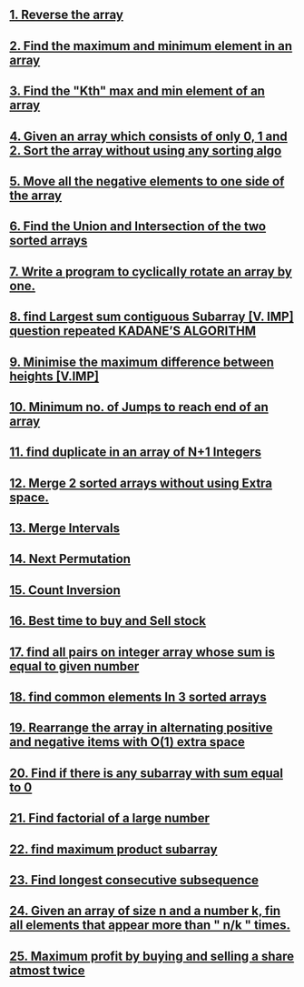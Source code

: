 ## [1. Reverse the array](https://github.com/singh7priyanshu/love_babbar_450_solutions/tree/main/array/Reverse%20the%20array)
 ## [2. Find the maximum and minimum element in an array](https://github.com/singh7priyanshu/love_babbar_450_solutions/tree/main/array/Find%20the%20maximum%20and%20minimum%20element%20in%20an%20array)
  ## [3. Find the "Kth" max and min element of an array](https://github.com/singh7priyanshu/love_babbar_450_solutions/tree/main/array/Find%20the%20%22Kth%22%20max%20and%20min%20element%20of%20an%20array)
  ## [4. Given an array which consists of only 0, 1 and 2. Sort the array without using any sorting algo](https://github.com/singh7priyanshu/love_babbar_450_solutions/tree/main/array/Given%20an%20array%20which%20consists%20of%20only%200%2C%201%20and%202.%20Sort%20the%20array%20without%20using%20any%20sorting%20algo)
  ## [5. Move all the negative elements to one side of the array](https://github.com/singh7priyanshu/love_babbar_450_solutions/tree/main/array/Move%20all%20the%20negative%20elements%20to%20one%20side%20of%20the%20array)
  ## [6. Find the Union and Intersection of the two sorted arrays](https://github.com/singh7priyanshu/love_babbar_450_solutions/tree/main/array/Find%20the%20Union%20and%20Intersection%20of%20the%20two%20sorted%20arrays)
  ## [7. Write a program to cyclically rotate an array by one.](https://github.com/singh7priyanshu/love_babbar_450_solutions/tree/main/array/Write%20a%20program%20to%20cyclically%20rotate%20an%20array%20by%20one)
  ## [8. find Largest sum contiguous Subarray [V. IMP]  question repeated KADANE’S ALGORITHM](https://github.com/singh7priyanshu/love_babbar_450_solutions/tree/main/array/find%20Largest%20sum%20contiguous%20Subarray%20%5BV.%20IMP%5D%20%20question%20repeated%20KADANE%E2%80%99S%20ALGORITHM)
  ## [9. Minimise the maximum difference between heights [V.IMP]](https://github.com/singh7priyanshu/love_babbar_450_solutions/tree/main/array/Minimise%20the%20maximum%20difference%20between%20heights%20%5BV.IMP%5D)
  ## [10. Minimum no. of Jumps to reach end of an array](https://github.com/singh7priyanshu/love_babbar_450_solutions/tree/main/array/Minimum%20no.%20of%20Jumps%20to%20reach%20end%20of%20an%20array)
  ## [11. find duplicate in an array of N+1 Integers](https://github.com/singh7priyanshu/love_babbar_450_solutions/tree/main/array/find%20duplicate%20in%20an%20array%20of%20N%2B1%20Integers)
  ## [12. Merge 2 sorted arrays without using Extra space.](https://github.com/singh7priyanshu/love_babbar_450_solutions/tree/main/array/Merge%202%20sorted%20arrays%20without%20using%20Extra%20space)
  ## [13. Merge Intervals](https://github.com/singh7priyanshu/love_babbar_450_solutions/tree/main/array/Merge%20Intervals)<br />
  ## [14. Next Permutation](https://github.com/singh7priyanshu/love_babbar_450_solutions/tree/main/array/Next%20Permutation)<br />
  ## [15. Count Inversion](https://github.com/singh7priyanshu/love_babbar_450_solutions/tree/main/array/Count%20Inversion)<br />
  ## [16. Best time to buy and Sell stock](https://github.com/singh7priyanshu/love_babbar_450_solutions/blob/main/others/leetcode/121.%20Best%20Time%20to%20Buy%20and%20Sell%20Stock.cpp)<br />
  ## [17. find all pairs on integer array whose sum is equal to given number](https://github.com/singh7priyanshu/love_babbar_450_solutions/tree/main/array/find%20all%20pairs%20on%20integer%20array%20whose%20sum%20is%20equal%20to%20given%20number)<br />
  ## [18. find common elements In 3 sorted arrays](https://github.com/singh7priyanshu/love_babbar_450_solutions/tree/main/array/find%20common%20elements%20In%203%20sorted%20arrays)<br />
  ## [19. Rearrange the array in alternating positive and negative items with O(1) extra space](https://github.com/singh7priyanshu/love_babbar_450_solutions/tree/main/array/Rearrange%20the%20array%20in%20alternating%20positive%20and%20negative%20items%20with%20O(1)%20extra%20space)<br />
  ## [20. Find if there is any subarray with sum equal to 0](https://github.com/singh7priyanshu/love_babbar_450_solutions/tree/main/array/Find%20if%20there%20is%20any%20subarray%20with%20sum%20equal%20to%200)<br />
  ## [21. Find factorial of a large number](https://github.com/singh7priyanshu/love_babbar_450_solutions/tree/main/array/Find%20factorial%20of%20a%20large%20number)<br />
  ## [22. find maximum product subarray](https://github.com/singh7priyanshu/love_babbar_450_solutions/tree/main/array/find%20maximum%20product%20subarray)<br />
  ## [23. Find longest consecutive subsequence](https://github.com/singh7priyanshu/love_babbar_450_solutions/tree/main/array/Find%20longest%20consecutive%20subsequence)<br />
  ## [24. Given an array of size n and a number k, fin all elements that appear more than " n/k " times.](https://github.com/singh7priyanshu/love_babbar_450_solutions/tree/main/array/Given%20an%20array%20of%20size%20n%20and%20a%20number%20k%2C%20fin%20all%20elements%20that%20appear%20more%20than%20n/k%20times)<br />
  ## [25. Maximum profit by buying and selling a share atmost twice](https://github.com/singh7priyanshu/love_babbar_450_solutions/tree/main/array/Maximum%20profit%20by%20buying%20and%20selling%20a%20share%20atmost%20twice)<br />
